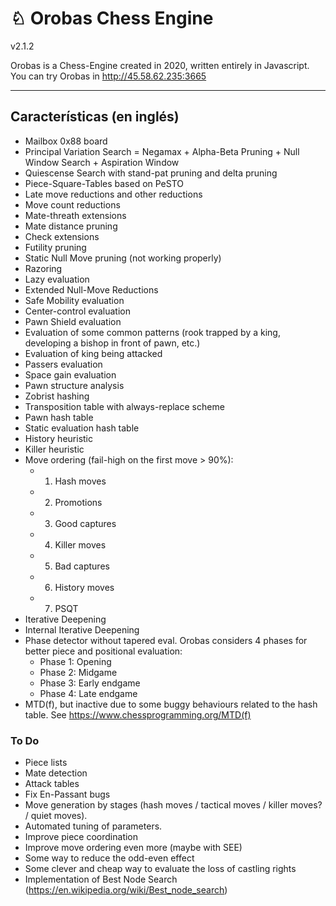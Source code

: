 # ♘ Orobas Chess Engine
v2.1.2

Orobas is a Chess-Engine created in 2020, written entirely in Javascript. You can try Orobas in http://45.58.62.235:3665

--------------
## Características (en inglés)
* Mailbox 0x88 board
* Principal Variation Search = Negamax + Alpha-Beta Pruning + Null Window Search + Aspiration Window
* Quiescense Search with stand-pat pruning and delta pruning
* Piece-Square-Tables based on PeSTO
* Late move reductions and other reductions
* Move count reductions
* Mate-threath extensions
* Mate distance pruning
* Check extensions
* Futility pruning
* Static Null Move pruning (not working properly)
* Razoring
* Lazy evaluation
* Extended Null-Move Reductions
* Safe Mobility evaluation
* Center-control evaluation
* Pawn Shield evaluation
* Evaluation of some common patterns (rook trapped by a king, developing a bishop in front of pawn, etc.)
* Evaluation of king being attacked
* Passers evaluation
* Space gain evaluation
* Pawn structure analysis
* Zobrist hashing
* Transposition table with always-replace scheme
* Pawn hash table
* Static evaluation hash table
* History heuristic
* Killer heuristic
* Move ordering (fail-high on the first move > 90%):
  * 1) Hash moves
  * 2) Promotions
  * 3) Good captures
  * 4) Killer moves
  * 5) Bad captures
  * 6) History moves
  * 7) PSQT
* Iterative Deepening
* Internal Iterative Deepening
* Phase detector without tapered eval. Orobas considers 4 phases for better piece and positional evaluation:
  * Phase 1: Opening
  * Phase 2: Midgame
  * Phase 3: Early endgame
  * Phase 4: Late endgame
* MTD(f), but inactive due to some buggy behaviours related to the hash table. See https://www.chessprogramming.org/MTD(f)

### To Do
* Piece lists
* Mate detection
* Attack tables
* Fix En-Passant bugs
* Move generation by stages (hash moves / tactical moves / killer moves? / quiet moves).
* Automated tuning of parameters.
* Improve piece coordination
* Improve move ordering even more (maybe with SEE)
* Some way to reduce the odd-even effect
* Some clever and cheap way to evaluate the loss of castling rights
* Implementation of Best Node Search (https://en.wikipedia.org/wiki/Best_node_search)
